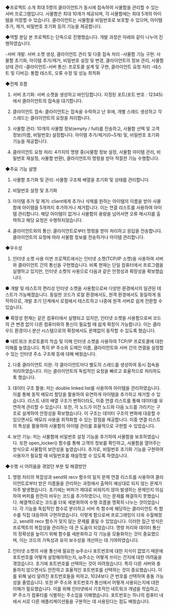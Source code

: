 ◆프로젝트 소개 
최대 5명의 클라이언트가 동시에 접속하여 사물함을 관리할 수 있는 서버 프로그램입니다. 
사물함은 최대 10개가 제공되며, 각 사물함에는 최대 5개의 아이템을 저장할 수 있습니다. 
클라이언트는 사물함을 비밀번호로 보호할 수 있으며, 아이템 추가, 제거, 비밀번호 초기화 등의 기능을 제공합니다.


◆역할 분담
본 프로젝트는 단독으로 진행했습니다. 개발 과정은 아래와 같이 나누어 진행하였습니다.

-서버 개발: 서버 소켓 생성, 클라이언트 관리 및 다중 접속 처리
-사물함 기능 구현: 사물함 초기화, 아이템 추가/제거, 비밀번호 설정 및 변경, 클라이언트의 정보 관리, 사물함 상태 관리 
-클라이언트-서버 통신: 프로토콜 설계 및 구현, 클라이언트 요청 처리
-테스트 및 디버깅: 통합 테스트, 오류 수정 및 성능 최적화


◆전체 흐름
1. 서버 초기화:
서버 소켓을 생성하고 바인딩합니다.
지정된 포트(포트 번호 : 12345)에서 클라이언트의 접속을 대기합니다.

2. 클라이언트 접속:
클라이언트는 접속을 수락하고 난 후에, 개별 스레드 생성하고  각 스레드는 클라이언트의 요청을 처리합니다.

3. 사물함 관리:
10개의 사물함 정보(empty / full)를 전송하고, 사물함 선택 및 고객 정보(이름, 비밀번호) 설정합니다.
아이템 추가/제거(0~5개) 및, 비밀번호 초기화 기능을 제공합니다.

4. 클라이언트 요청 처리:
4가지의 명령 중(사물함 정보 설정, 사물함 아이템 관리, 비밀번호 재설정, 사물함 반환), 클라이언트의 명령을 받아 적절한 기능 수행합니다.

◆주요 기능 설명
1. 사물함 초기화 및 관리:
사물함 구조체 배열을 초기화 및 상태를 관리합니다.

2. 비밀번호 설정 및 초기화

3. 아이템 추가 및 제거:
client에게 추가나 삭제를 원하는 아이템의 이름을 받아 사물함에 아이템을 5개까지 추가하거나 제거합니다.
이는 연결 리스트를 사용하여 아이템 관리합니다.
해당 아이템이 없거나 사물함의 용량을 넘어서면 오류 메시지를 출력하고 해당 요청은 수행하지않습니다.

4. 클라이언트와의 통신:
클라이언트로부터 명령을 받아 처리하고 응답을 전송합니다.
클라이언트의 요청에 따라 사물함 정보를 전송하거나 아이템 관리합니다.


◆우수성
1. 인터넷 소켓 사용
이번 프로젝트에서는 인터넷 소켓(TCP/IP 소켓)을 사용하여 서버와 클라이언트 간의 통신을 구현했습니다.
비록 현재는 단일 컴퓨터에서 프로그램을 실행하고 있지만, 인터넷 소켓의 사용으로 다음과 같은 안정성과 확장성을 확보했습니다.

● 개발 및 테스트의 편리성
인터넷 소켓을 사용함으로써 다양한 환경에서의 일관된 테스트가 가능해졌습니다. 동일한 코드가 로컬 환경에서도, 원격 환경에서도 동일하게 동작하므로, 개발 초기 단계에서 로컬에서 테스트하고 나중에 원격 서버로 쉽게 전환할 수 있습니다. 

●  확장성
현재는 같은 컴퓨터에서 실행되고 있지만, 인터넷 소켓을 사용함으로써 코드의 큰 변경 없이 다른 컴퓨터와의 통신이 필요할 때 쉽게 확장이 가능합니다. 
이는 클라우드 환경이나 분산 시스템으로의 확장에서도 문제없이 동작할 수 있도록 했습니다.

●  네트워크 프로토콜의 학습 및 이해
인터넷 소켓을 사용하여 TCP/IP 프로토콜에 대한 이해를 높였습니다. 특히 IP 주소와 도메인 이름, 클라이언트와 서버 간의 연결을 설정할 수 있는 인터넷 주소 구조체 등에 대해 배웠습니다.

2. 다중 클라이언트 지원:
각 클라이언트마다 별도의 스레드를 생성하여 동시 접속을 처리하였습니다. 이는 클라이언트의 독립적인 요청을 빠르고 효율적으로 처리하도록 했습니다.

3. 데이터 구조 활용:
저는 double linked list를 사용하여 아이템을 관리하였습니다. 이를 통해 동적 메모리 할당을 활용하여 유연하게 아이템을 추가하고 제거할 수 있습니다.
리스트 내의 배열 구조가 변하더라도, 이중 연결 리스트를 통해 데이터를 유연하게 관리할 수 있습니다.
또한, 각 노드가 이전 노드와 다음 노드를 가리키는 구조로 설계하여 안정성을 확보했습니다.
이 구조는 데이터 구조의 변화에 대응할 수 있으면서도 메모리 사용을 최적화할 수 있는 장점을 제공합니다.
이중 연결 리스트의 특성을 활용하여 사물함의 아이템 관리를 효율적으로 구현할 수 있었습니다.

5. 보안 기능:
저는 사물함에 비밀번호 설정 기능을 추가하여 사물함을 보호하였습니다.
또한 open_locker() 함수를 통해 고객의 정보를 확인하고, 사물함을 열어주는 방식으로 사물함의 보안성을 높였습니다. 
추가로, 비밀번호 초기화 기능을 구현하여 사용자가 필요할 때 비밀번호를 재설정할 수 있도록 하였습니다.


◆수행 시 어려움을 겪었던 부분 및 해결방안
1. 명령 처리의 복잡성과 send와 recv 함수의 일치 문제
연결 리스트를 사용하여 클라이언트로부터 받은 이름들을 관리하는 과정에서 출력이 예상대로 되지 않는 문제가 자주 발생했습니다.
초기에는 버퍼가 제대로 비워지지 않아 발생하는 문제인지 의심하여 버퍼를 완전히 비우는 코드를 추가하였으나, 이는 문제를 해결하지 못했습니다.
해결책으로는 코드를 더욱 세분화하여 수행 흐름을 명확히 나누는 것이었습니다. 각 기능을 독립적인 함수로 분리하고 서버 측 함수에 해당하는 클라이언트 측 함수를 직접 대응하여 구현하였습니다.
이렇게 함으로써 프로그래밍이 더욱 수월해졌고, send와 recv 함수가 맞지 않는 문제를 줄일 수 있었습니다.
이러한 접근 방식은 프로젝트의 복잡성을 관리하는 데 큰 도움이 되었습니다. 명령 처리와 데이터 통신의 정확성을 높이기 위해 함수를 세분화하고 각 기능을 모듈화하는 것이 중요했으며,
이는 코드의 가독성과 유지 보수성을 개선하는 데 기여하였습니다.

3. 인터넷 소켓의 사용
통신에 필요한 ip주소나 포트번호에 대한 지식이 없었기 때문에 포트번호를 어떻게 설정해야하는지, ip주소는 어떻게 쓰이는 건지에 대한 어려움을 겪었습니다.
초기에 포트번호를 선택하는 것이 어려웠습니다. 특히 다른 서버와 충돌하지 않으면서도 안전하고 효율적인 포트번호를 선택하는 것이 중요했습니다. 
이를 위해 널리 알려진 포트번호들을 피하고, 1024보다 큰 번호를 선택하여 충돌 가능성을 줄였습니다.
또한 IP 주소와 포트번호가 통신에서 어떻게 사용되는지에 대한 이해가 필요했습니다. 
이를 위해 인터넷에서 기초적인 네트워크 개념을 학습하고, IP 주소가 컴퓨터를 식별하는 주소임을 이해했습니다.
포트번호는 하나의 컴퓨터 내에서 서로 다른 애플리케이션들을 구분하는 데 사용된다는 점도 배웠습니다.
